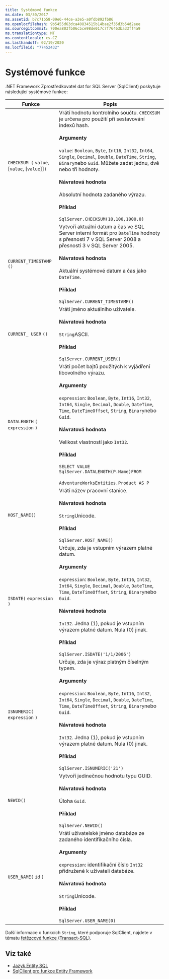 ```yaml
---
title: Systémové funkce
ms.date: 03/30/2017
ms.assetid: b7c71b58-09e6-44ce-a3e5-a0fdb892fb86
ms.openlocfilehash: 9b5455d63dca40834515b14bae2f35d3b54d2aee
ms.sourcegitcommit: 700ea803fb06c5ce98de017c7f76463ba33ff4a9
ms.translationtype: MT
ms.contentlocale: cs-CZ
ms.lasthandoff: 02/19/2020
ms.locfileid: "77452432"
---
```

# <a name="system-functions"></a>Systémové funkce
.NET Framework Zprostředkovatel dat for SQL Server (SqlClient) poskytuje následující systémové funkce:  
  
|Funkce|Popis|  
|--------------|-----------------|  
|`CHECKSUM (` `value`, [`value`, [`value`]]`)`|Vrátí hodnotu kontrolního součtu. `CHECKSUM` je určena pro použití při sestavování indexů hash.<br /><br /> **Argumenty**<br /><br /> `value`: `Boolean`, `Byte`, `Int16`, `Int32`, `Int64`, `Single`, `Decimal`, `Double`, `DateTime`, `String`, `Binary`nebo `Guid`. Můžete zadat jednu, dvě nebo tři hodnoty.<br /><br /> **Návratová hodnota**<br /><br /> Absolutní hodnota zadaného výrazu.<br /><br /> **Příklad**<br /><br /> `SqlServer.CHECKSUM(10,100,1000.0)`|  
|`CURRENT_TIMESTAMP ()`|Vytvoří aktuální datum a čas ve SQL Server interní formát pro `DateTime` hodnoty s přesností 7 v SQL Server 2008 a přesností 3 v SQL Server 2005.<br /><br /> **Návratová hodnota**<br /><br /> Aktuální systémové datum a čas jako `DateTime`.<br /><br /> **Příklad**<br /><br /> `SqlServer.CURRENT_TIMESTAMP()`|  
|`CURRENT_ USER` `()`|Vrátí jméno aktuálního uživatele.<br /><br /> **Návratová hodnota**<br /><br /> `String`ASCII.<br /><br /> **Příklad**<br /><br /> `SqlServer.CURRENT_USER()`|  
|`DATALENGTH` `(` `expression` `)`|Vrátí počet bajtů použitých k vyjádření libovolného výrazu.<br /><br /> **Argumenty**<br /><br /> `expression`: `Boolean`, `Byte`, `Int16`, `Int32`, `Int64`, `Single`, `Decimal`, `Double`, `DateTime`, `Time`, `DateTimeOffset`, `String`, `Binary`nebo `Guid`.<br /><br /> **Návratová hodnota**<br /><br /> Velikost vlastností jako `Int32`.<br /><br /> **Příklad**<br /><br /> `SELECT VALUE SqlServer.DATALENGTH(P.Name)FROM`<br /><br /> `AdventureWorksEntities.Product AS P`|  
|`HOST_NAME()`|Vrátí název pracovní stanice.<br /><br /> **Návratová hodnota**<br /><br /> `String`Unicode.<br /><br /> **Příklad**<br /><br /> `SqlServer.HOST_NAME()`|  
|`ISDATE(` `expression` `)`|Určuje, zda je vstupním výrazem platné datum.<br /><br /> **Argumenty**<br /><br /> `expression`: `Boolean`, `Byte`, `Int16`, `Int32`, `Int64`, `Single`, `Decimal`, `Double`, `DateTime`, `Time`, `DateTimeOffset`, `String`, `Binary`nebo `Guid`.<br /><br /> **Návratová hodnota**<br /><br /> `Int32`. Jedna (1), pokud je vstupním výrazem platné datum. Nula (0) jinak.<br /><br /> **Příklad**<br /><br /> `SqlServer.ISDATE('1/1/2006')`|  
|`ISNUMERIC(` `expression` `)`|Určuje, zda je výraz platným číselným typem.<br /><br /> **Argumenty**<br /><br /> `expression`: `Boolean`, `Byte`, `Int16`, `Int32`, `Int64`, `Single`, `Decimal`, `Double`, `DateTime`, `Time`, `DateTimeOffset`, `String`, `Binary`nebo `Guid`.<br /><br /> **Návratová hodnota**<br /><br /> `Int32`. Jedna (1), pokud je vstupním výrazem platné datum. Nula (0) jinak.<br /><br /> **Příklad**<br /><br /> `SqlServer.ISNUMERIC('21')`|  
|`NEWID()`|Vytvoří jedinečnou hodnotu typu GUID.<br /><br /> **Návratová hodnota**<br /><br /> Úloha `Guid`.<br /><br /> **Příklad**<br /><br /> `SqlServer.NEWID()`|  
|`USER_NAME(` `id` `)`|Vrátí uživatelské jméno databáze ze zadaného identifikačního čísla.<br /><br /> **Argumenty**<br /><br /> `expression`: identifikační číslo `Int32` přidružené k uživateli databáze.<br /><br /> **Návratová hodnota**<br /><br /> `String`Unicode.<br /><br /> **Příklad**<br /><br /> `SqlServer.USER_NAME(0)`|  
  
 Další informace o funkcích `String`, které podporuje SqlClient, najdete v tématu [řetězcové funkce (Transact-SQL)](/sql/t-sql/functions/string-functions-transact-sql).
  
## <a name="see-also"></a>Viz také

- [Jazyk Entity SQL](./language-reference/entity-sql-language.md)
- [SqlClient pro funkce Entity Framework](sqlclient-for-ef-functions.md)

